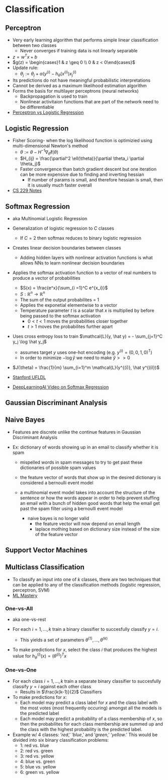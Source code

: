 # Classification

## Perceptron

- Very early learning algorithm that performs simple linear classification between two classes
    - Never converges if training data is not linearly separable 
- $z = w^Tx + b$ 
- $g(z) = \begin{cases}1 & z \geq 0 \\ 0 & z < 0\end{cases}$
- Update rule:
    - $\theta_j := \theta_j + \alpha (y^{(i)} - h_\theta(x^{(i)})x_j^{(i)}$
- Its predictions do not have meaningful probabilistic interpretations
- Cannot be derived as a maximum likelihood estimation algorithm
- Forms the basis for multilayer perceptrons (neural networks)
    - Backpropagation is used to train
    - Nonlinear activitaion functions that are part of the network need to be differentiable
- [Perceptron vs Logistic Regression](https://www.cs.utexas.edu/~gdurrett/courses/sp2021/perc-lr-connections.pdf)

## Logistic Regression

- Fisher Scoring- when the log likelihood function is optimizied using multi-dimensional Newton's method
    - $\theta := \theta - H^{-1} \nabla_\theta \ell(\theta)$
    - $H_{ij} = \frac{\partial^2 \ell(\theta)}{\partial \theta_i \partial \theta_j}$
    - Faster convergence than batch gradient descent but one iteration can be more expensive due to finding and inverting hessian
        - If number of params is small, and therefore hessian is small, then it is usually much faster overall
- [CS 229 Notes](https://cs229.stanford.edu/notes2021fall/cs229-notes1.pdf)

## Softmax Regression

- aka Multinomial Logistic Regression
- Generalization of logistic regression to $C$ classes 
    - If $C = 2$ then softmax reduces to binary logistic regression

- Creates linear decision boundaries between classes
    - Adding hidden layers with nonlinear activation functions is what allows NNs to learn nonlinear decision boundaries

- Applies the softmax activation function to a vector of real numbers to produce a vector of probabilities
    - $S(x) = \frac{e^x}{\sum_{i =1}^C e^{x_i}}$
    - $S: \mathbb{R}^n \to \mathbb{R}^n$
    - The sum of the output probabilites = 1
    - Applies the exponetial elementwise to a vector 
    - Temperature parameter $t$ is a scalar that $x$ is multiplied by before being passed to the softmax activation
        - $0 < t < 1$ moves the probabilities closer together
        - $t > 1$ moves the probabilites further apart

- Uses cross entropy loss to train $\mathcal{L}(y, \hat y) = - \sum_{j=1}^C y_j \log \hat y_j$
    - assumes target $y$ uses one-hot encoding (e.g. $y^{(i)} = (0, 0, 1, 0)^T$)
    - In order to minimize $-\log \hat y$ we need to make $\hat y >> 0$ 

- $J(\theta) = \frac{1}{m} \sum_{i=1}^m \mathcal{L}(y^{(i)}, \hat y^{(i)})$
- [Stanford UFLDL](http://deeplearning.stanford.edu/tutorial/supervised/SoftmaxRegression/)
- [DeepLearningAI Video on Softmax Regression](https://www.youtube.com/watch?v=LLux1SW--oM)

## Gaussian Discriminant Analysis

## Naive Bayes

- Features are discrete unlike the continue features in Gaussian Discriminant Analysis

- Ex: dictionary of words showing up in an email to classify whether it is spam 

    - mispelled words in spam messages to try to get past these dictionaries of possible spam values

    - the feature vector of words that show up in the desired dictionary is considered a bernoulli event model 

    - a multinomial event model takes into account the structure of the sentence or how the words appear in order to help prevent stuffing an email with a bunch of hidden good words that help the email get past the spam filter using a bernoulli event model
        - naive bayes is no longer valid
            - the feature vector will now depend on email length
            - laplace mothing based on dictionary size instead of the size of the feature vector

## Support Vector Machines

## Multiclass Classification

- To classify an input into one of $k$ classes, there are two techniques that can be applied to any of the classification methods (logistic regression, perceptron, SVM)
- [ML Mastery](https://machinelearningmastery.com/one-vs-rest-and-one-vs-one-for-multi-class-classification/)

### One-vs-All

- aka one-vs-rest
- For each $i = 1, \dots, k$ train a binary classifier to succesfully classify $y = i$. 
    - This yields a set of parameters $\theta^{(1)}, \dots, \theta^{(k)}$

- To make predictions for $x$, select the class $i$ that produces the highest value for $h_\theta^{(i)}(x) = (\theta^{(i)})^Tx$

### One-vs-One

- For each class $i = 1, \dots, k$ train a separate binary classifier to succesfully classify $y = i$ against each other class
    - Results in $\frac{k(k-1)}{2}$ Classifiers 
-  To make predictions for $x$:
    - Each model may predict a class label for $x$ and the class label with the most votes (most frequently occuring) amongst all the models is the predicted label
    - Each model may predict a probability of a class membership of $x$, so then the probabilites for each class membership are summed up and the class with the highest probability is the predicted label.
- Example w/ 4 classes: ‘*red*,’ ‘*blue*,’ and ‘*green*,’ ‘*yellow*.’ This would be divided into six binary classification problems:
    - 1: red vs. blue
    - 2: red vs. green
    - 3: red vs. yellow
    - 4: blue vs. green
    - 5: blue vs. yellow
    - 6: green vs. yellow
